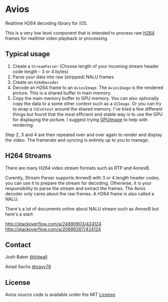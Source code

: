 # Avios

Realtime H264 decoding library for iOS.

This is a very low level component that is intended to process raw [H264]() frames for realtime video playback or processing.

## Typical usage


1. Create a `StreamParser` (Choose length of your incoming stream header code length - 3 or 4 bytes)
2. Parse your data into raw (stripped) NALU frames
3. Create an `H264Decoder`
4. Decode an H264 frame to an `AviosImage`. The `AviosImage` is the rendered picture. This is a shared buffer in main memory.
5. Copy the main memory buffer to GPU memory. You can also optionally copy the data to a some other context such as a `UIImage`. Or you can try to wrap a `CGContext` around the shared memory. I've tried a few different things but found that the most efficient and stable way is to use the GPU for displaying the picture. I suggest trying [GPUImage](https://github.com/BradLarson/GPUImage) to help with rendering.

Step 2, 3 and 4 are then repeated over and over again to render and display the video. The framerate and syncing is entirely up to you to manage.

## H264 Streams

There are many H264 video stream formats such as RTP and AnnexB. 

Curently, Stream Parser supports AnnexB with 3 or 4 length header codes. you can use it to prepare the stream for decoding.
Otherwise, it is your responsibility to parse the stream and extract the frames. The Avios decoder only cares about the raw frames. A H264 frame is also called a NALU.

There's a lot of documents online about NALU stream such as AnnexB but here's a start:

http://stackoverflow.com/a/24890903/424124  
http://stackoverflow.com/a/20686267/424124  

## Contact

Josh Baker [@tidwall](https://twitter.com/tidwall)

Aviad Sachs [@zaxy78](http://github.com/zaxy78)


## License

Avios source code is available under the MIT [License](LICENSE)


